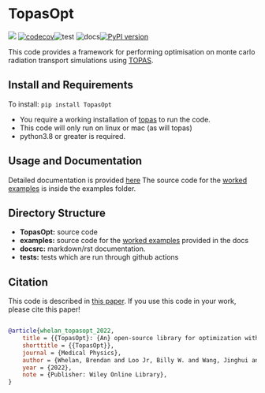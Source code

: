 # TopasOpt

![](docsrc/_resources/interrogate_badge.svg) [![codecov](https://codecov.io/gh/Image-X-Institute/TopasOpt/graph/badge.svg?token=0FSEO19LCD)](https://codecov.io/gh/Image-X-Institute/TopasOpt)![test](https://github.com/ACRF-Image-X-Institute/TopasOpt/actions/workflows/run_tests.yml/badge.svg) ![docs](https://github.com/ACRF-Image-X-Institute/TopasOpt/actions/workflows/build-docs.yml/badge.svg)[![PyPI version](https://badge.fury.io/py/TopasOpt.svg)](https://badge.fury.io/py/TopasOpt)


This code provides a framework for performing optimisation on monte carlo radiation transport 
simulations using [TOPAS](https://www.google.com/search?channel=fs&client=ubuntu&q=topas+MC).

## Install and Requirements

To install: ```pip install TopasOpt```

- You require a working installation of [topas](https://topas.readthedocs.io/en/latest/getting-started/intro.html) to run the code.
- This code will only run on linux or mac (as will topas)
- python3.8 or greater is required.

## Usage and Documentation

Detailed documentation is provided [here](https://image-x-institute.github.io/TopasOpt/)
The source code for the [worked examples](https://image-x-institute.github.io/TopasOpt/worked_examples.html) is inside the examples folder.

## Directory Structure

- **TopasOpt:** source code
- **examples:** source code for the [worked examples](https://image-x-institute.github.io/TopasOpt/worked_examples.html) provided in the docs
- **docsrc:** markdown/rst documentation.
- **tests:** tests which are run through github actions

## Citation

This code is described in [this paper](https://aapm.onlinelibrary.wiley.com/doi/10.1002/mp.16126).
If you use this code in your work, please cite this paper!

```bibtex

@article{whelan_topasopt_2022,
	title = {{TopasOpt}: {An} open-source library for optimization with {Topas} {Monte} {Carlo}},
	shorttitle = {{TopasOpt}},
	journal = {Medical Physics},
	author = {Whelan, Brendan and Loo Jr, Billy W. and Wang, Jinghui and Keall, Paul},
	year = {2022},
	note = {Publisher: Wiley Online Library},
}
```






